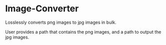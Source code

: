 # Image-Converter
Losslessly converts png images to jpg images in bulk. 

User provides a path that contains the png images, and a path to output the jpg images. 
